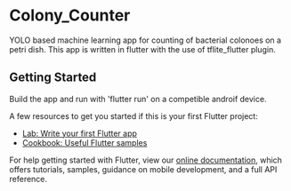# Colony_Counter

YOLO based machine learning app for counting of bacterial colonoes on a petri dish. This app is written in flutter with the use of tflite_flutter plugin.

## Getting Started

Build the app and run with 'flutter run' on a competible androif device.


A few resources to get you started if this is your first Flutter project:

- [Lab: Write your first Flutter app](https://flutter.dev/docs/get-started/codelab)
- [Cookbook: Useful Flutter samples](https://flutter.dev/docs/cookbook)

For help getting started with Flutter, view our
[online documentation](https://flutter.dev/docs), which offers tutorials,
samples, guidance on mobile development, and a full API reference.
